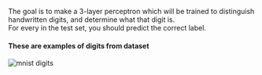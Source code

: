 The goal is to make a 3-layer perceptron which will be trained to distinguish handwritten digits, and determine what that digit is.  
For every in the test set, you should predict the correct label.  
 
#### These are examples of digits from dataset  
![mnist digits](http://i.ytimg.com/vi/0QI3xgXuB-Q/hqdefault.jpg "MNIST Digits")
